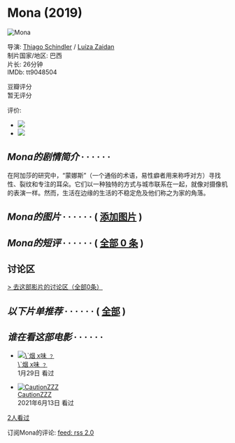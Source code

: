 # Mona (2019)

![Mona](https://img2.doubanio.com/cuphead/movie-static/pics/movie_default_large.png)

导演: [Thiago Schindler](/subject_search?search_text=Thiago%20Schindler) / [Luíza Zaidan](/subject_search?search_text=Lu%C3%ADza%20Zaidan)  
制片国家/地区: 巴西  
片长: 26分钟  
IMDb: tt9048504  

豆瓣评分  
暂无评分  

评价:  
- ![](https://img9.doubanio.com/cuphead/movie-static/pics/short-comment.gif)  
- ![](https://img1.doubanio.com/cuphead/movie-static/pics/add-review.gif)  

## _Mona的剧情简介_ · · · · · ·

在阿加莎的研究中，“蒙娜斯”（一个通俗的术语，易性癖者用来称呼对方）寻找性、裂纹和专注的耳朵。它们以一种独特的方式与城市联系在一起，就像对摄像机的表演一样。然而，生活在边缘的生活的不稳定危及他们称之为家的角落。

## _Mona的图片_ · · · · · · ( [添加图片](https://movie.douban.com/subject/34966992/mupload) )

## _Mona的短评_ · · · · · · ( [全部 0 条](https://movie.douban.com/subject/34966992/comments?status=P) )

## 讨论区  
[\> 去这部影片的讨论区（全部0条）](/subject/34966992/discussion/)

## _以下片单推荐_ · · · · · · ( [全部](https://movie.douban.com/subject/34966992/doulists) )

## _谁在看这部电影_ · · · · · ·

- [![\ˋ烟 x味 ﹖](https://img2.doubanio.com/icon/u50515316-1.jpg)](https://www.douban.com/people/50515316/)  
  [\\ˋ烟 x味 ﹖](https://www.douban.com/people/50515316/)  
  1月29日 看过

- [![CautionZZZ](https://img3.doubanio.com/icon/u210293484-2.jpg)](https://www.douban.com/people/210293484/)  
  [CautionZZZ](https://www.douban.com/people/210293484/)  
  2021年6月13日 看过

[2人看过](https://movie.douban.com/subject/34966992/comments?status=P)

订阅Mona的评论: [feed: rss 2.0](https://movie.douban.com/feed/subject/34966992/reviews)